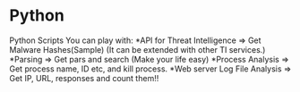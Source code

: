 # Python
Python Scripts
You can play with:
 *API for Threat Intelligence => Get Malware Hashes(Sample) (It can be extended with other TI services.)
 *Parsing => Get pars and search (Make your life easy)
 *Process Analysis => Get process name, ID etc, and kill process.
 *Web server Log File Analysis => Get IP, URL, responses and count them!!
